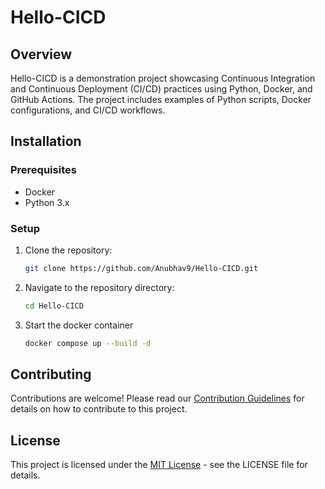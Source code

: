 # Hello-CICD

## Overview

Hello-CICD is a demonstration project showcasing Continuous Integration and Continuous Deployment (CI/CD) practices using Python, Docker, and GitHub Actions. The project includes examples of Python scripts, Docker configurations, and CI/CD workflows.

## Installation

### Prerequisites

- Docker
- Python 3.x

### Setup

1. Clone the repository:
   ```bash
   git clone https://github.com/Anubhav9/Hello-CICD.git
   ```
2. Navigate to the repository directory:
   ```bash
   cd Hello-CICD
   ```
3. Start the docker container
   ```bash
   docker compose up --build -d
   ```


## Contributing

Contributions are welcome! Please read our [Contribution Guidelines](CONTRIBUTING.md) for details on how to contribute to this project.

## License

This project is licensed under the [MIT License](LICENSE) - see the LICENSE file for details.


